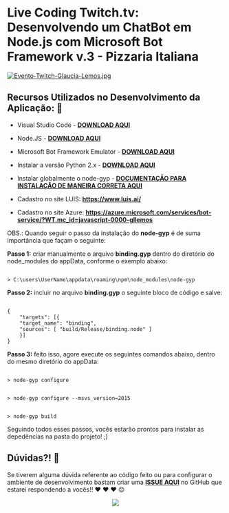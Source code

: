 # Live Coding Twitch.tv: Desenvolvendo um ChatBot em Node.js com Microsoft Bot Framework v.3 - Pizzaria Italiana

[![Evento-Twitch-Glaucia-Lemos.jpg](https://i.postimg.cc/hvyt5yXy/Evento-Twitch-Glaucia-Lemos.jpg)](https://postimg.cc/K3TbK5rB)

## Recursos Utilizados no Desenvolvimento da Aplicação: :rocket:

* Visual Studio Code - **[DOWNLOAD AQUI](https://code.visualstudio.com/?WT.mc_id=javascript-0000-gllemos)**
* Node.JS - **[DOWNLOAD AQUI](https://nodejs.org/en/)**
* Microsoft Bot Framework Emulator - **[DOWNLOAD AQUI](https://github.com/Microsoft/BotFramework-Emulator/releases
)**
* Instalar a versão Python 2.x - **[DOWNLOAD AQUI](https://www.python.org/downloads/)**
* Instalar globalmente o node-gyp - **[DOCUMENTAÇÃO PARA INSTALAÇÃO DE MANEIRA CORRETA AQUI](https://github.com/nodejs/node-gyp)**

* Cadastro no site LUIS: **https://www.luis.ai/**

* Cadastro no site Azure: **https://azure.microsoft.com/services/bot-service/?WT.mc_id=javascript-0000-gllemos**

OBS.: Quando seguir o passo da instalação do **node-gyp** é de suma importância que façam o seguinte:

**Passo 1:** criar manualmente o arquivo **binding.gyp** dentro do diretório do node_modules do appData, conforme o exemplo abaixo:

```

> C:\users\UserName\appdata\roaming\npm\node_modules\node-gyp

```

**Passo 2:** incluir no arquivo **binding.gyp** o seguinte bloco de código e salve:

```

{
    "targets": [{
    "target_name": "binding",
    "sources": [ "build/Release/binding.node" ]
    }]
}

```

**Passo 3:** feito isso, agore execute os seguintes comandos abaixo, dentro do mesmo diretório do appData:

```

> node-gyp configure

```

```

> node-gyp configure --msvs_version=2015

```

```

> node-gyp build

```

Seguindo todos esses passos, vocês estarão prontos para instalar as depedências na pasta do projeto! ;)


## Dúvidas?! :triangular_flag_on_post:

Se tiverem alguma dúvida referente ao código feito ou para configurar o ambiente de desenvolvimento bastam criar uma **[ISSUE AQUI](https://github.com/glaucia86/live-coding-chatbot-nodejs/issues)** no GitHub que estarei respondendo a vocês!! :heart: :heart: :heart: :blush:

<p align="center">
    <img src="https://i.imgur.com/dLSzYDT.gif"/>  
</p>
